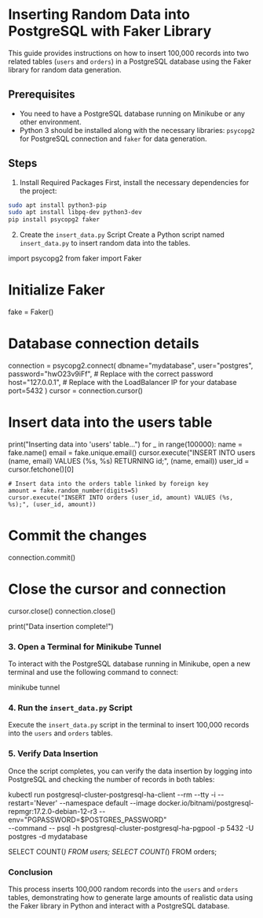
# Inserting Random Data into PostgreSQL with Faker Library

This guide provides instructions on how to insert 100,000 records into two related tables (`users` and `orders`) in a PostgreSQL database using the Faker library for random data generation.

## Prerequisites
- You need to have a PostgreSQL database running on Minikube or any other environment.
- Python 3 should be installed along with the necessary libraries: `psycopg2` for PostgreSQL connection and `faker` for data generation.

## Steps

1. Install Required Packages
First, install the necessary dependencies for the project:
```bash
sudo apt install python3-pip
sudo apt install libpq-dev python3-dev
pip install psycopg2 faker
```

2. Create the `insert_data.py` Script
Create a Python script named `insert_data.py` to insert random data into the tables.

import psycopg2
from faker import Faker

# Initialize Faker
fake = Faker()

# Database connection details
connection = psycopg2.connect(
    dbname="mydatabase",
    user="postgres",
    password="hwO23v9iFf",  # Replace with the correct password
    host="127.0.0.1",   # Replace with the LoadBalancer IP for your database
    port=5432
)
cursor = connection.cursor()

# Insert data into the users table
print("Inserting data into 'users' table...")
for _ in range(100000):
    name = fake.name()
    email = fake.unique.email()
    cursor.execute("INSERT INTO users (name, email) VALUES (%s, %s) RETURNING id;", (name, email))
    user_id = cursor.fetchone()[0]

    # Insert data into the orders table linked by foreign key
    amount = fake.random_number(digits=5)
    cursor.execute("INSERT INTO orders (user_id, amount) VALUES (%s, %s);", (user_id, amount))

# Commit the changes
connection.commit()

# Close the cursor and connection
cursor.close()
connection.close()

print("Data insertion complete!")


### 3. Open a Terminal for Minikube Tunnel
To interact with the PostgreSQL database running in Minikube, open a new terminal and use the following command to connect:

minikube tunnel 

### 4. Run the `insert_data.py` Script
Execute the `insert_data.py` script in the terminal to insert 100,000 records into the `users` and `orders` tables.

### 5. Verify Data Insertion
Once the script completes, you can verify the data insertion by logging into PostgreSQL and checking the number of records in both tables:

kubectl run postgresql-cluster-postgresql-ha-client --rm --tty -i --restart='Never' --namespace default --image docker.io/bitnami/postgresql-repmgr:17.2.0-debian-12-r3 --env="PGPASSWORD=$POSTGRES_PASSWORD"  \
--command -- psql -h postgresql-cluster-postgresql-ha-pgpool -p 5432 -U postgres -d mydatabase

SELECT COUNT(*) FROM users;
SELECT COUNT(*) FROM orders;

### Conclusion
This process inserts 100,000 random records into the `users` and `orders` tables, demonstrating how to generate large amounts of realistic data using the Faker library in Python and interact with a PostgreSQL database.
